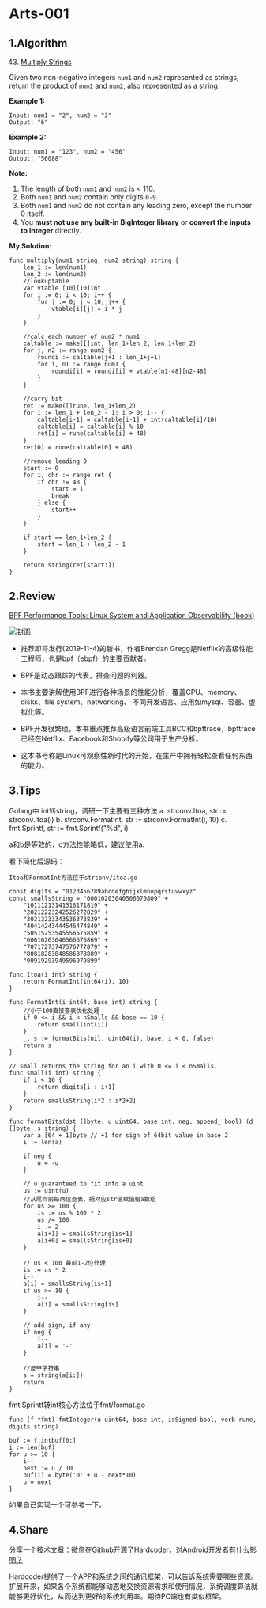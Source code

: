 # Arts-001

## 1.Algorithm

43. [Multiply Strings](https://leetcode.com/problems/multiply-strings/)

Given two non-negative integers `num1` and `num2` represented as strings, return the product of `num1` and `num2`, also represented as a string.

**Example 1:**

```
Input: num1 = "2", num2 = "3"
Output: "6"
```

**Example 2:**

```
Input: num1 = "123", num2 = "456"
Output: "56088"
```

**Note:**

1. The length of both `num1` and `num2` is < 110.
2. Both `num1` and `num2` contain only digits `0-9`.
3. Both `num1` and `num2` do not contain any leading zero, except the number 0 itself.
4. You **must not use any built-in BigInteger library** or **convert the inputs to integer** directly.

**My Solution:**

```
func multiply(num1 string, num2 string) string {
	len_1 := len(num1)
	len_2 := len(num2)
	//lookuptable
	var vtable [10][10]int
	for i := 0; i < 10; i++ {
		for j := 0; j < 10; j++ {
			vtable[i][j] = i * j
		}
	}

	//calc each number of num2 * num1
	caltable := make([]int, len_1+len_2, len_1+len_2)
	for j, n2 := range num2 {
		roundi := caltable[j+1 : len_1+j+1]
		for i, n1 := range num1 {
			roundi[i] = roundi[i] + vtable[n1-48][n2-48]
		}
	}

	//carry bit
	ret := make([]rune, len_1+len_2)
	for i := len_1 + len_2 - 1; i > 0; i-- {
		caltable[i-1] = caltable[i-1] + int(caltable[i]/10)
		caltable[i] = caltable[i] % 10
		ret[i] = rune(caltable[i] + 48)
	}
	ret[0] = rune(caltable[0] + 48)

	//remove leading 0
	start := 0
	for i, chr := range ret {
		if chr != 48 {
			start = i
			break
		} else {
			start++
		}
	}

	if start == len_1+len_2 {
		start = len_1 + len_2 - 1
	}

	return string(ret[start:])
}
```



## 2.Review

[BPF Performance Tools: Linux System and Application Observability (book)](http://www.brendangregg.com/blog/2019-07-15/bpf-performance-tools-book.html)

![封面](http://www.brendangregg.com/blog/images/2019/bpfperftools_bookcover_500.png)

- 推荐即将发行(2019-11-4)的新书，作者Brendan Gregg是Netflix的高级性能工程师，也是bpf（ebpf）的主要贡献者。

- BPF是动态跟踪的代表，排查问题的利器。

- 本书主要讲解使用BPF进行各种场景的性能分析，覆盖CPU、memory、disks、file system、networking、
  不同开发语言、应用如mysql、容器、虚拟化等。

- BPF开发很繁琐，本书重点推荐高级语言前端工具BCC和bpftrace，bpftrace已经在Netflix、Facebook和Shopify等公司用于生产分析。

- 这本书号称是Linux可观察性新时代的开始，在生产中拥有轻松查看任何东西的能力。


## 3.Tips
Golang中 int转string，调研一下主要有三种方法
a. strconv.Itoa, str := strconv.Itoa(i)
b. strconv.FormatInt, str := strconv.FormatInt(i, 10)
c. fmt.Sprintf,  str := fmt.Sprintf("%d", i)

a和b是等效的，c方法性能略低，建议使用a.

看下简化后源码：
```
Itoa和FormatInt方法位于strconv/itoa.go

const digits = "0123456789abcdefghijklmnopqrstuvwxyz"
const smallsString = "00010203040506070809" +
    "10111213141516171819" +
    "20212223242526272829" +
    "30313233343536373839" +
    "40414243444546474849" +
    "50515253545556575859" +
    "60616263646566676869" +
    "70717273747576777879" +
    "80818283848586878889" +
    "90919293949596979899"

func Itoa(i int) string {
    return FormatInt(int64(i), 10)
}

func FormatInt(i int64, base int) string {
    //小于100直接查表优化处理
    if 0 <= i && i < nSmalls && base == 10 {
        return small(int(i))
    }
    _, s := formatBits(nil, uint64(i), base, i < 0, false)
    return s
}

// small returns the string for an i with 0 <= i < nSmalls.
func small(i int) string {
    if i < 10 {
        return digits[i : i+1]
    }
    return smallsString[i*2 : i*2+2]
}

func formatBits(dst []byte, u uint64, base int, neg, append_ bool) (d []byte, s string) {
    var a [64 + 1]byte // +1 for sign of 64bit value in base 2
    i := len(a)

    if neg {
        u = -u
    }

    // u guaranteed to fit into a uint
    us := uint(u)
    //从尾向前每两位查表，把对应str值赋值给a数组
    for us >= 100 {
        is := us % 100 * 2
        us /= 100
        i -= 2
        a[i+1] = smallsString[is+1]
        a[i+0] = smallsString[is+0]
    }

    // us < 100 最前1-2位处理
    is := us * 2
    i--
    a[i] = smallsString[is+1]
    if us >= 10 {
        i--
        a[i] = smallsString[is]
    }

    // add sign, if any
    if neg {
        i--
        a[i] = '-'
    }

    //反甲字符串
    s = string(a[i:])
    return
}
```
fmt.Sprintf转int核心方法位于fmt/format.go
```
func (f *fmt) fmtInteger(u uint64, base int, isSigned bool, verb rune, digits string) 

buf := f.intbuf[0:]
i := len(buf)
for u >= 10 {
    i--
    next := u / 10
    buf[i] = byte('0' + u - next*10)
    u = next
}
```

如果自己实现一个可参考一下。


## 4.Share

分享一个技术文章：[微信在Github开源了Hardcoder，对Android开发者有什么影响？](https://juejin.im/post/5d9e935f51882558b77d3200)

Hardcoder提供了一个APP和系统之间的通讯框架，可以告诉系统需要哪些资源。扩展开来，如果各个系统都能够动态地交换资源需求和使用情况，系统调度算法就能够更好优化，从而达到更好的系统利用率。期待PC端也有类似框架。

